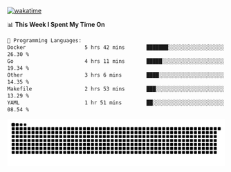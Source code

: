 [![wakatime](https://wakatime.com/badge/user/384f91c6-4eee-411f-8f3b-1b691f58a544.svg)](https://wakatime.com/@384f91c6-4eee-411f-8f3b-1b691f58a544)

<!--START_SECTION:waka-->
📊 **This Week I Spent My Time On** 

```text
💬 Programming Languages: 
Docker                   5 hrs 42 mins       ███████░░░░░░░░░░░░░░░░░░   26.30 % 
Go                       4 hrs 11 mins       █████░░░░░░░░░░░░░░░░░░░░   19.34 % 
Other                    3 hrs 6 mins        ████░░░░░░░░░░░░░░░░░░░░░   14.35 % 
Makefile                 2 hrs 53 mins       ███░░░░░░░░░░░░░░░░░░░░░░   13.29 % 
YAML                     1 hr 51 mins        ██░░░░░░░░░░░░░░░░░░░░░░░   08.54 % 
```


<!--END_SECTION:waka-->

<picture>
  <source media="(prefers-color-scheme: dark)" srcset="https://raw.githubusercontent.com/fuwx295/fuwx295/output/github-contribution-grid-snake-dark.svg">
  <source media="(prefers-color-scheme: light)" srcset="https://raw.githubusercontent.com/fuwx295/fuwx295/output/github-contribution-grid-snake.svg">
  <img alt="github contribution grid snake animation" src="https://raw.githubusercontent.com/fuwx295/fuwx295/output/github-contribution-grid-snake.svg">
</picture>

